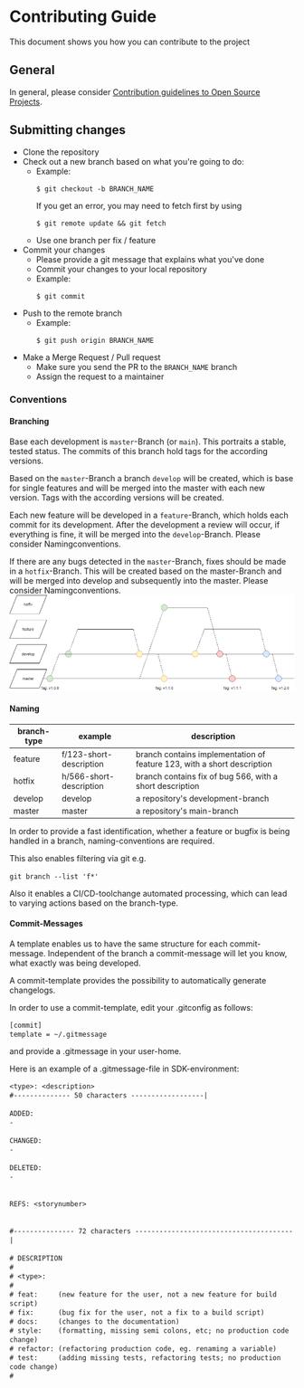 # Contributing Guide

This document shows you how you can contribute to the project

## General

In general, please consider [Contribution guidelines to Open Source Projects](http://www.contribution-guide.org/#).

## Submitting changes

- Clone the repository
- Check out a new branch based on what you're going to do:
  - Example:
    ````
    $ git checkout -b BRANCH_NAME
    ````
    If you get an error, you may need to fetch first by using
    ````
    $ git remote update && git fetch
    ````
  - Use one branch per fix / feature
- Commit your changes
  - Please provide a git message that explains what you've done
  - Commit your changes to your local repository
  - Example:
    ````
    $ git commit
    ````
- Push to the remote branch
  - Example:
    ````
    $ git push origin BRANCH_NAME
    ````
- Make a Merge Request / Pull request
  - Make sure you send the PR to the <code>BRANCH_NAME</code> branch
  - Assign the request to a maintainer

### Conventions

#### Branching

Base each development is ```master```-Branch (or ```main```). This portraits a stable, tested status. The commits of this branch hold tags for the according versions.  

Based on the ```master```-Branch a branch ```develop``` will be created, which is base for single features and will be merged into the master with each new version. Tags with the according versions will be created.

Each new feature will be developed in a ```feature```-Branch, which holds each commit for its development. After the development a review will occur, if everything is fine, it will be merged into the ```develop```-Branch. Please consider Namingconventions.

If there are any bugs detected in the ```master```-Branch, fixes should be made in a ```hotfix```-Branch. This will be created based on the master-Branch and will be merged into develop and subsequently into the master. Please consider Namingconventions.
![Branching-Modell](doc/SDK_Branching_modell.png)

#### Naming

| branch-type | example                 | description                                                             |
| ----------- | ----------------------- | ----------------------------------------------------------------------- |
| feature     | f/123-short-description | branch contains implementation of feature 123, with a short description |
| hotfix      | h/566-short-description | branch contains fix of bug 566, with a short description                |
| develop     | develop                 | a repository's development-branch                                       |
| master      | master                  | a repository's main-branch                                              |

In order to provide a fast identification, whether a feature or bugfix is being handled in a branch, naming-conventions are required.

This also enables filtering via git e.g.

```git branch --list 'f*'```

Also it enables a CI/CD-toolchange automated processing, which can lead to varying actions based on the branch-type.  

#### Commit-Messages

A template enables us to have the same structure for each commit-message. Independent of the branch a commit-message will let you know, what exactly was being developed.

A commit-template provides the possibility to automatically generate changelogs.

In order to use a commit-template, edit your .gitconfig as follows:

```
[commit]
template = ~/.gitmessage
```
and provide a .gitmessage in your user-home.

Here is an example of a .gitmessage-file in SDK-environment:

```
<type>: <description>
#-------------- 50 characters ------------------|
 
ADDED:
-
 
CHANGED:
-
 
DELETED:
-
 
 
REFS: <storynumber>
 
 
#--------------- 72 characters ---------------------------------------|
 
# DESCRIPTION
#
# <type>:
#
# feat:     (new feature for the user, not a new feature for build script)
# fix:      (bug fix for the user, not a fix to a build script)
# docs:     (changes to the documentation)
# style:    (formatting, missing semi colons, etc; no production code change)
# refactor: (refactoring production code, eg. renaming a variable)
# test:     (adding missing tests, refactoring tests; no production code change)
#
```
